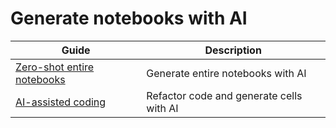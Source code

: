 # Generate notebooks with AI

| Guide | Description |
|-------|-------------|
| [Zero-shot entire notebooks](text_to_notebook.md) | Generate entire notebooks with AI |
| [AI-assisted coding](../editor_features/ai_completion.md) | Refactor code and generate cells with AI|
